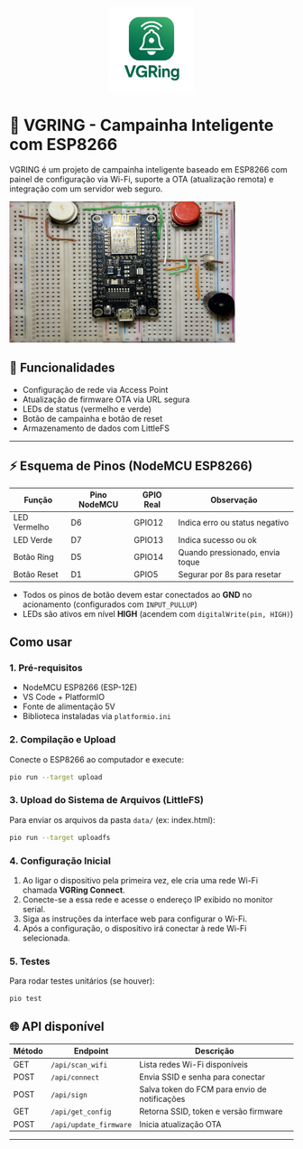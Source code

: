 <p align="center">
   <img src="/docs/vgring_logo.png" width="150" height="150">
</p>

# 🔔 VGRING - Campainha Inteligente com ESP8266

VGRING é um projeto de campainha inteligente baseado em ESP8266 com painel de configuração via Wi-Fi, suporte a OTA (atualização remota) e integração com um servidor web seguro.


<img src="/docs/esp8266_project.jpg" width="400" height="250">

## 🚀 Funcionalidades

- Configuração de rede via Access Point
- Atualização de firmware OTA via URL segura
- LEDs de status (vermelho e verde)
- Botão de campainha e botão de reset
- Armazenamento de dados com LittleFS


---

## ⚡ Esquema de Pinos (NodeMCU ESP8266)

| Função           | Pino NodeMCU | GPIO Real | Observação                     |
|------------------|--------------|-----------|--------------------------------|
| LED Vermelho     | D6           | GPIO12    | Indica erro ou status negativo |
| LED Verde        | D7           | GPIO13    | Indica sucesso ou ok           |
| Botão Ring       | D5           | GPIO14    | Quando pressionado, envia toque |
| Botão Reset      | D1           | GPIO5     | Segurar por 8s para resetar     |

- Todos os pinos de botão devem estar conectados ao **GND** no acionamento (configurados com `INPUT_PULLUP`)
- LEDs são ativos em nível **HIGH** (acendem com `digitalWrite(pin, HIGH)`)

## Como usar

### 1. Pré-requisitos

- NodeMCU ESP8266 (ESP-12E)
- VS Code + PlatformIO
- Fonte de alimentação 5V
- Biblioteca instaladas via `platformio.ini`

### 2. Compilação e Upload

Conecte o ESP8266 ao computador e execute:

```sh
pio run --target upload
```

### 3. Upload do Sistema de Arquivos (LittleFS)

Para enviar os arquivos da pasta `data/` (ex: index.html):

```sh
pio run --target uploadfs
```

### 4. Configuração Inicial

1. Ao ligar o dispositivo pela primeira vez, ele cria uma rede Wi-Fi chamada **VGRing Connect**.
2. Conecte-se a essa rede e acesse o endereço IP exibido no monitor serial.
3. Siga as instruções da interface web para configurar o Wi-Fi.
4. Após a configuração, o dispositivo irá conectar à rede Wi-Fi selecionada.

### 5. Testes

Para rodar testes unitários (se houver):

```sh
pio test
```

## 🌐 API disponível

| Método | Endpoint           | Descrição                            |
|--------|--------------------|---------------------------------------|
| GET    | `/api/scan_wifi`   | Lista redes Wi-Fi disponíveis         |
| POST   | `/api/connect`     | Envia SSID e senha para conectar      |
| POST   | `/api/sign`        | Salva token do FCM para envio de notificações           |
| GET    | `/api/get_config`  | Retorna SSID, token e versão firmware |
| POST   | `/api/update_firmware`      | Inicia atualização OTA                |

---
